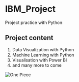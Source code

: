 # IBM_Project
Project practice with Python

## Project content
1. Data Visualization with Python
2. Machine Learning with Python
3. Visualisation with Power BI
4. and many more to come

![One Piece](https://wallpapercg.com/media/ts_2x/24226.webp)
